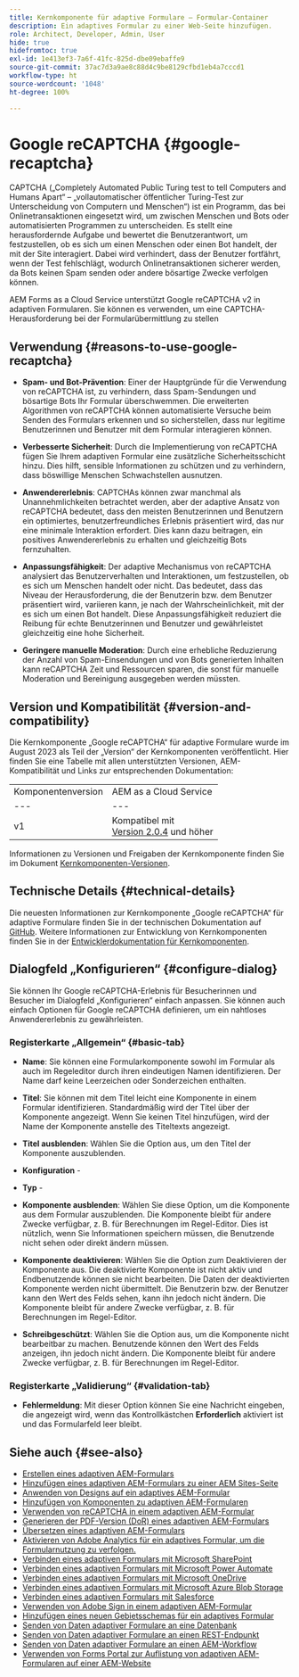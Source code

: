```yaml
---
title: Kernkomponente für adaptive Formulare – Formular-Container
description: Ein adaptives Formular zu einer Web-Seite hinzufügen.
role: Architect, Developer, Admin, User
hide: true
hidefromtoc: true
exl-id: 1e413ef3-7a6f-41fc-825d-dbe09ebaffe9
source-git-commit: 37ac7d3a9ae8c88d4c9be8129cfbd1eb4a7cccd1
workflow-type: ht
source-wordcount: '1048'
ht-degree: 100%

---
```


# Google reCAPTCHA {#google-recaptcha}

CAPTCHA („Completely Automated Public Turing test to tell Computers and Humans Apart“ – „vollautomatischer öffentlicher Turing-Test zur Unterscheidung von Computern und Menschen“) ist ein Programm, das bei Onlinetransaktionen eingesetzt wird, um zwischen Menschen und Bots oder automatisierten Programmen zu unterscheiden. Es stellt eine herausfordernde Aufgabe und bewertet die Benutzerantwort, um festzustellen, ob es sich um einen Menschen oder einen Bot handelt, der mit der Site interagiert. Dabei wird verhindert, dass der Benutzer fortfährt, wenn der Test fehlschlägt, wodurch Onlinetransaktionen sicherer werden, da Bots keinen Spam senden oder andere bösartige Zwecke verfolgen können.

AEM Forms as a Cloud Service unterstützt Google reCAPTCHA v2 in adaptiven Formularen. Sie können es verwenden, um eine CAPTCHA-Herausforderung bei der Formularübermittlung zu stellen

## Verwendung {#reasons-to-use-google-recaptcha}


- **Spam- und Bot-Prävention**: Einer der Hauptgründe für die Verwendung von reCAPTCHA ist, zu verhindern, dass Spam-Sendungen und bösartige Bots Ihr Formular überschwemmen. Die erweiterten Algorithmen von reCAPTCHA können automatisierte Versuche beim Senden des Formulars erkennen und so sicherstellen, dass nur legitime Benutzerinnen und Benutzer mit dem Formular interagieren können.

- **Verbesserte Sicherheit**: Durch die Implementierung von reCAPTCHA fügen Sie Ihrem adaptiven Formular eine zusätzliche Sicherheitsschicht hinzu. Dies hilft, sensible Informationen zu schützen und zu verhindern, dass böswillige Menschen Schwachstellen ausnutzen.

- **Anwendererlebnis**: CAPTCHAs können zwar manchmal als Unannehmlichkeiten betrachtet werden, aber der adaptive Ansatz von reCAPTCHA bedeutet, dass den meisten Benutzerinnen und Benutzern ein optimiertes, benutzerfreundliches Erlebnis präsentiert wird, das nur eine minimale Interaktion erfordert. Dies kann dazu beitragen, ein positives Anwendererlebnis zu erhalten und gleichzeitig Bots fernzuhalten.

- **Anpassungsfähigkeit**: Der adaptive Mechanismus von reCAPTCHA analysiert das Benutzerverhalten und Interaktionen, um festzustellen, ob es sich um Menschen handelt oder nicht. Das bedeutet, dass das Niveau der Herausforderung, die der Benutzerin bzw. dem Benutzer präsentiert wird, variieren kann, je nach der Wahrscheinlichkeit, mit der es sich um einen Bot handelt. Diese Anpassungsfähigkeit reduziert die Reibung für echte Benutzerinnen und Benutzer und gewährleistet gleichzeitig eine hohe Sicherheit.

- **Geringere manuelle Moderation**: Durch eine erhebliche Reduzierung der Anzahl von Spam-Einsendungen und von Bots generierten Inhalten kann reCAPTCHA Zeit und Ressourcen sparen, die sonst für manuelle Moderation und Bereinigung ausgegeben werden müssten.

## Version und Kompatibilität {#version-and-compatibility}

Die Kernkomponente „Google reCAPTCHA“ für adaptive Formulare wurde im August 2023 als Teil der „Version“ der Kernkomponenten veröffentlicht. Hier finden Sie eine Tabelle mit allen unterstützten Versionen, AEM-Kompatibilität und Links zur entsprechenden Dokumentation:

|  |  |
|---|---|
| Komponentenversion | AEM as a Cloud Service |
| --- | --- |
| v1 | Kompatibel mit<br>[Version 2.0.4](/help/versions.md) und höher | Kompatibel | Kompatibel |

Informationen zu Versionen und Freigaben der Kernkomponente finden Sie im Dokument [Kernkomponenten-Versionen](/help/versions.md).

## Technische Details {#technical-details}

Die neuesten Informationen zur Kernkomponente „Google reCAPTCHA“ für adaptive Formulare finden Sie in der technischen Dokumentation auf [GitHub](https://github.com/adobe/aem-core-forms-components/tree/master/ui.af.apps/src/main/content/jcr_root/apps/core/fd/components/form/recaptcha/v1/recaptcha). Weitere Informationen zur Entwicklung von Kernkomponenten finden Sie in der [Entwicklerdokumentation für Kernkomponenten](/help/developing/overview.md).

## Dialogfeld „Konfigurieren“ {#configure-dialog}

Sie können Ihr Google reCAPTCHA-Erlebnis für Besucherinnen und Besucher im Dialogfeld „Konfigurieren“ einfach anpassen. Sie können auch einfach Optionen für Google reCAPTCHA definieren, um ein nahtloses Anwendererlebnis zu gewährleisten.

### Registerkarte „Allgemein“ {#basic-tab}

- **Name**: Sie können eine Formularkomponente sowohl im Formular als auch im Regeleditor durch ihren eindeutigen Namen identifizieren. Der Name darf keine Leerzeichen oder Sonderzeichen enthalten.

- **Titel**: Sie können mit dem Titel leicht eine Komponente in einem Formular identifizieren. Standardmäßig wird der Titel über der Komponente angezeigt. Wenn Sie keinen Titel hinzufügen, wird der Name der Komponente anstelle des Titeltexts angezeigt.

- **Titel ausblenden**: Wählen Sie die Option aus, um den Titel der Komponente auszublenden.

- **Konfiguration** -

- **Typ** -

- **Komponente ausblenden**: Wählen Sie diese Option, um die Komponente aus dem Formular auszublenden. Die Komponente bleibt für andere Zwecke verfügbar, z. B. für Berechnungen im Regel-Editor. Dies ist nützlich, wenn Sie Informationen speichern müssen, die Benutzende nicht sehen oder direkt ändern müssen.

- **Komponente deaktivieren**: Wählen Sie die Option zum Deaktivieren der Komponente aus. Die deaktivierte Komponente ist nicht aktiv und Endbenutzende können sie nicht bearbeiten. Die Daten der deaktivierten Komponente werden nicht übermittelt. Die Benutzerin bzw. der Benutzer kann den Wert des Felds sehen, kann ihn jedoch nicht ändern. Die Komponente bleibt für andere Zwecke verfügbar, z. B. für Berechnungen im Regel-Editor.

- **Schreibgeschützt**: Wählen Sie die Option aus, um die Komponente nicht bearbeitbar zu machen. Benutzende können den Wert des Felds anzeigen, ihn jedoch nicht ändern. Die Komponente bleibt für andere Zwecke verfügbar, z. B. für Berechnungen im Regel-Editor.

### Registerkarte „Validierung“ {#validation-tab}

- **Fehlermeldung**: Mit dieser Option können Sie eine Nachricht eingeben, die angezeigt wird, wenn das Kontrollkästchen **Erforderlich** aktiviert ist und das Formularfeld leer bleibt.

## Siehe auch {#see-also}

- [Erstellen eines adaptiven AEM-Formulars](https://experienceleague.adobe.com/docs/experience-manager-cloud-service/content/forms/adaptive-forms-authoring/authoring-adaptive-forms-core-components/create-an-adaptive-form-on-forms-cs/creating-adaptive-form-core-components.html?lang=de)
- [Hinzufügen eines adaptiven AEM-Formulars zu einer AEM Sites-Seite](https://experienceleague.adobe.com/docs/experience-manager-cloud-service/content/forms/adaptive-forms-authoring/create-or-add-an-adaptive-form-to-aem-sites-page.html?lang=de)
- [Anwenden von Designs auf ein adaptives AEM-Formular](https://experienceleague.adobe.com/docs/experience-manager-cloud-service/content/forms/adaptive-forms-authoring/authoring-adaptive-forms-core-components/create-an-adaptive-form-on-forms-cs/using-themes-in-core-components.html?lang=de)
- [Hinzufügen von Komponenten zu adaptiven AEM-Formularen](/help/adaptive-forms/introduction.md#adaptive-forms-core-components-components)
- [Verwenden von reCAPTCHA in einem adaptiven AEM-Formular](https://experienceleague.adobe.com/docs/experience-manager-cloud-service/content/forms/adaptive-forms-authoring/authoring-adaptive-forms-foundation-components/add-components-to-an-adaptive-form/captcha-adaptive-forms.html?lang=de)
- [Generieren der PDF-Version (DoR) eines adaptiven AEM-Formulars](https://experienceleague.adobe.com/docs/experience-manager-cloud-service/content/forms/adaptive-forms-authoring/authoring-adaptive-forms-core-components/create-an-adaptive-form-on-forms-cs/generate-document-of-record-core-components.html?lang=de)
- [Übersetzen eines adaptiven AEM-Formulars](https://experienceleague.adobe.com/docs/experience-manager-cloud-service/content/forms/adaptive-forms-authoring/authoring-adaptive-forms-core-components/create-an-adaptive-form-on-forms-cs/using-aem-translation-workflow-to-localize-adaptive-forms-core-components.html?lang=de)
- [Aktivieren von Adobe Analytics für ein adaptives Formular, um die Formularnutzung zu verfolgen.](https://experienceleague.adobe.com/docs/experience-manager-cloud-service/content/forms/integrate/services/enable-adobe-analytics-adaptive-form-using-experience-cloud-setup-automation.html?lang=de)
- [Verbinden eines adaptiven Formulars mit Microsoft SharePoint](https://experienceleague.adobe.com/docs/experience-manager-cloud-service/content/forms/adaptive-forms-authoring/authoring-adaptive-forms-core-components/create-an-adaptive-form-on-forms-cs/configure-submit-actions-core-components.html#create-sharepoint-configuration?lang=de)
- [Verbinden eines adaptiven Formulars mit Microsoft Power Automate](https://experienceleague.adobe.com/docs/experience-manager-cloud-service/content/forms/adaptive-forms-authoring/authoring-adaptive-forms-core-components/create-an-adaptive-form-on-forms-cs/configure-submit-actions-core-components.html?lang=de#microsoft-power-automate)
- [Verbinden eines adaptiven Formulars mit Microsoft OneDrive](https://experienceleague.adobe.com/docs/experience-manager-cloud-service/content/forms/adaptive-forms-authoring/authoring-adaptive-forms-core-components/create-an-adaptive-form-on-forms-cs/configure-submit-actions-core-components.html?lang=de#submit-to-onedrive)
- [Verbinden eines adaptiven Formulars mit Microsoft Azure Blob Storage](https://experienceleague.adobe.com/docs/experience-manager-cloud-service/content/forms/adaptive-forms-authoring/authoring-adaptive-forms-core-components/create-an-adaptive-form-on-forms-cs/configure-submit-actions-core-components.html?lang=de#submit-to-azure-blob-storage)
- [Verbinden eines adaptiven Formulars mit Salesforce](https://experienceleague.adobe.com/docs/experience-manager-cloud-service/content/forms/integrate/use-form-data-model/oauth2-client-credentials-flow-for-server-to-server-integration.html?lang=de)
- [Verwenden von Adobe Sign in einem adaptiven AEM-Formular](https://experienceleague.adobe.com/docs/experience-manager-cloud-service/content/forms/adaptive-forms-authoring/authoring-adaptive-forms-foundation-components/use-adobe-sign/working-with-adobe-sign.html?lang=de)
- [Hinzufügen eines neuen Gebietsschemas für ein adaptives Formular](https://experienceleague.adobe.com/docs/experience-manager-cloud-service/content/forms/adaptive-forms-authoring/authoring-adaptive-forms-core-components/create-an-adaptive-form-on-forms-cs/supporting-new-language-localization-core-components.html?lang=de)
- [Senden von Daten adaptiver Formulare an eine Datenbank](https://experienceleague.adobe.com/docs/experience-manager-cloud-service/content/forms/integrate/use-form-data-model/data-integration.html?lang=de)
- [Senden von Daten adaptiver Formulare an einen REST-Endpunkt](https://experienceleague.adobe.com/docs/experience-manager-cloud-service/content/forms/adaptive-forms-authoring/authoring-adaptive-forms-core-components/create-an-adaptive-form-on-forms-cs/configure-submit-actions-core-components.html#submit-to-rest-endpoint?lang=de)
- [Senden von Daten adaptiver Formulare an einen AEM-Workflow](https://experienceleague.adobe.com/docs/experience-manager-cloud-service/content/forms/adaptive-forms-authoring/authoring-adaptive-forms-core-components/create-an-adaptive-form-on-forms-cs/configure-submit-actions-core-components.html?lang=de#invoke-an-aem-workflow)
- [Verwenden von Forms Portal zur Auflistung von adaptiven AEM-Formularen auf einer AEM-Website](https://experienceleague.adobe.com/docs/experience-manager-cloud-service/content/forms/adaptive-forms-authoring/authoring-adaptive-forms-foundation-components/configure-forms-portal.html?lang=de)

